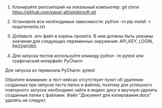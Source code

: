 1. Клонируйте репозиторий на локальный компьютер:
git clone https://github.com/pavel-alt/simbirsoft.git

2. Установите все необходимые зависимости: 
python -m pip install -r requirements.txt

3. Добавьте .env файл в корень проекта. В нем должны быть указаны значения для следующих переменных окружения: API_KEY, 
   LOGIN, PASSWORD.

4. Для запуска тестов используйте команду python -m pytest или графический интерфейс PyCharm

Для запуска из терминала PyCharm:
pytest 


Обратите внимание: в тест-кейсах отсутствует пункт об удалении созданных при запуске теста папок и файлов,
поэтому для успешного повторного запуска необходимо зайти в яндекс диск и вручную удалить созданные папки с файлами.
Файл "Документ для копирования.docx" удалять не следует.